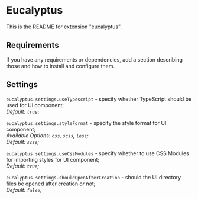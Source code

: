 # Eucalyptus

This is the README for extension "eucalyptus".

## Requirements

If you have any requirements or dependencies, add a section describing those and how to install and configure them.

## Settings
`eucalyptus.settings.useTypescript` - specify whether TypeScript should be used for UI component;  
_Default: `true`_;

`eucalyptus.settings.styleFormat` - specify the style format for UI component;  
_Available Options: `css`, `scss`, `less`;_  
_Default: `scss`;_
        
`eucalyptus.settings.useCssModules` - specify whether to use CSS Modules for importing styles for UI component;  
_Default: `true`;_
        
`eucalyptus.settings.shouldOpenAfterCreation` - should the UI directory files be opened after creation or not;  
_Default: `false`;_
